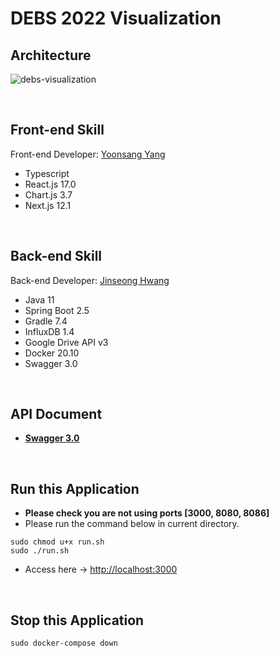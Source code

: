 # DEBS 2022 Visualization


## Architecture

![debs-visualization](https://user-images.githubusercontent.com/52629158/164049682-233bdfdd-6004-4c26-8227-0aea2f59c894.png)

<br>

## Front-end Skill

Front-end Developer: [Yoonsang Yang](https://github.com/yanggak12)

- Typescript
- React.js 17.0
- Chart.js 3.7
- Next.js 12.1

<br>

## Back-end Skill

Back-end Developer: [Jinseong Hwang](https://github.com/JinseongHwang)

- Java 11
- Spring Boot 2.5
- Gradle 7.4
- InfluxDB 1.4
- Google Drive API v3
- Docker 20.10
- Swagger 3.0

<br>

## API Document

- **[Swagger 3.0](http://localhost:8080/swagger-ui/index.html)**

<br>

## Run this Application

- **Please check you are not using ports [3000, 8080, 8086]**
- Please run the command below in current directory.

```shell
sudo chmod u+x run.sh
sudo ./run.sh
```
- Access here → [http://localhost:3000](http://localhost:3000)

<br>

## Stop this Application

```shell
sudo docker-compose down
```
